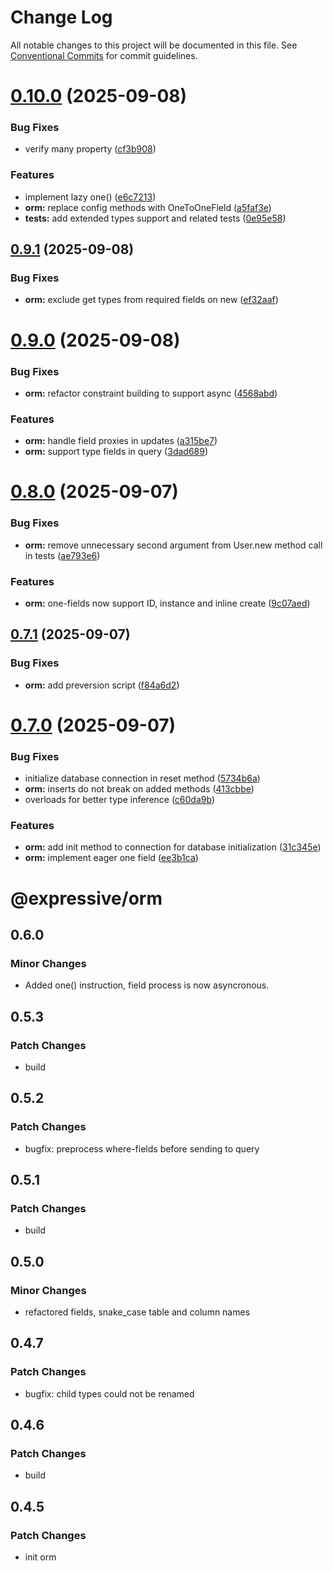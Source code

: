 # Change Log

All notable changes to this project will be documented in this file.
See [Conventional Commits](https://conventionalcommits.org) for commit guidelines.

# [0.10.0](https://github.com/gabeklein/orm/compare/@expressive/orm@0.9.1...@expressive/orm@0.10.0) (2025-09-08)


### Bug Fixes

* verify many property ([cf3b908](https://github.com/gabeklein/orm/commit/cf3b9080b8506a31fe4d9a36fc29bf5ad51041b8))


### Features

* implement lazy one() ([e6c7213](https://github.com/gabeklein/orm/commit/e6c72130f0ee100933f134922ec715114337e9f4))
* **orm:** replace config methods with OneToOneField ([a5faf3e](https://github.com/gabeklein/orm/commit/a5faf3e023990920d72df470e00f5497ecadf5c9))
* **tests:** add extended types support and related tests ([0e95e58](https://github.com/gabeklein/orm/commit/0e95e588de74def6ddd8baaacb27511a1d055b40))





## [0.9.1](https://github.com/gabeklein/orm/compare/@expressive/orm@0.9.0...@expressive/orm@0.9.1) (2025-09-08)


### Bug Fixes

* **orm:** exclude get types from required fields on new ([ef32aaf](https://github.com/gabeklein/orm/commit/ef32aaf95e4614d9bf1d6130b65b324c2b7555f8))





# [0.9.0](https://github.com/gabeklein/orm/compare/@expressive/orm@0.8.0...@expressive/orm@0.9.0) (2025-09-08)


### Bug Fixes

* **orm:** refactor constraint building to support async ([4568abd](https://github.com/gabeklein/orm/commit/4568abd50c2643150730e6fcb365cca069b3d10f))


### Features

* **orm:** handle field proxies in updates ([a315be7](https://github.com/gabeklein/orm/commit/a315be79a0458308fa0227bfd6d0f7adc4ef6ca7))
* **orm:** support type fields in query ([3dad689](https://github.com/gabeklein/orm/commit/3dad68903bcbc7c9d676cb70cdcef6968a0684c5))





# [0.8.0](https://github.com/gabeklein/orm/compare/@expressive/orm@0.7.1...@expressive/orm@0.8.0) (2025-09-07)


### Bug Fixes

* **orm:** remove unnecessary second argument from User.new method call in tests ([ae793e6](https://github.com/gabeklein/orm/commit/ae793e67ac4891291ccbaa0b07bcb646728eb092))


### Features

* **orm:** one-fields now support ID, instance and inline create ([9c07aed](https://github.com/gabeklein/orm/commit/9c07aed68a050e600920b5a91882b55b1ff0ebb5))





## [0.7.1](https://github.com/gabeklein/orm/compare/@expressive/orm@0.7.0...@expressive/orm@0.7.1) (2025-09-07)


### Bug Fixes

* **orm:** add preversion script ([f84a6d2](https://github.com/gabeklein/orm/commit/f84a6d2ef404d961cec3a3fe6f19c0db2a683f2b))





# [0.7.0](https://github.com/gabeklein/orm/compare/@expressive/orm@0.6.0...@expressive/orm@0.7.0) (2025-09-07)


### Bug Fixes

* initialize database connection in reset method ([5734b6a](https://github.com/gabeklein/orm/commit/5734b6aa72f2550ec5e913d646a7152896746a17))
* **orm:** inserts do not break on added methods ([413cbbe](https://github.com/gabeklein/orm/commit/413cbbe1ec6cd9586b0df7bd97d486265c591c64))
* overloads for better type inference ([c60da9b](https://github.com/gabeklein/orm/commit/c60da9b87f7a17917f14cf431f8dd199a73273aa))


### Features

* **orm:** add init method to connection for database initialization ([31c345e](https://github.com/gabeklein/orm/commit/31c345eff4de8fae7f3af03a0440696d7a44d0e9))
* **orm:** implement eager one field ([ee3b1ca](https://github.com/gabeklein/orm/commit/ee3b1ca80e005352c1b123f83c1414a1b33771fe))





# @expressive/orm

## 0.6.0

### Minor Changes

- Added one() instruction, field process is now asyncronous.

## 0.5.3

### Patch Changes

- build

## 0.5.2

### Patch Changes

- bugfix: preprocess where-fields before sending to query

## 0.5.1

### Patch Changes

- build

## 0.5.0

### Minor Changes

- refactored fields, snake_case table and column names

## 0.4.7

### Patch Changes

- bugfix: child types could not be renamed

## 0.4.6

### Patch Changes

- build

## 0.4.5

### Patch Changes

- init orm
